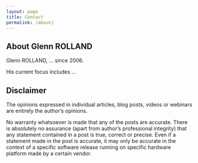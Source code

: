 ```yaml
---
layout: page
title: Contact
permalink: /about/
---
```


## About Glenn ROLLAND

Glenn ROLLAND, ... since 2006.

His current focus includes ...


## Disclaimer

The opinions expressed in individual articles, blog posts, videos or webinars are entirely the author’s opinions.

No warranty whatsoever is made that any of the posts are accurate. There is absolutely no assurance (apart from author’s professional integrity) that any statement contained in a post is true, correct or precise. Even if a statement made in the post is accurate, it may only be accurate in the context of a specific software release running on specific hardware platform made by a certain vendor.

